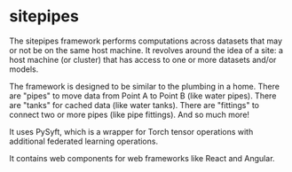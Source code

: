 # sitepipes

The sitepipes framework performs computations across datasets that may or not be on the same host machine. It revolves around the idea of a site: a host machine (or cluster) that has access to one or more datasets and/or models.

The framework is designed to be similar to the plumbing in a home. There are "pipes" to move data from Point A to Point B (like water pipes). There are "tanks" for cached data (like water tanks). There are "fittings" to connect two or more pipes (like pipe fittings). And so much more!

It uses PySyft, which is a wrapper for Torch tensor operations with additional federated learning operations. 

It contains web components for web frameworks like React and Angular.
